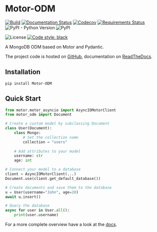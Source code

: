 # Motor-ODM
[![Build](https://github.com/Codello/Motor-ODM/workflows/Build/badge.svg)](https://github.com/Codello/Motor-ODM/actions?query=workflow%3ABuild)
[![Documentation Status](https://readthedocs.org/projects/motor-odm/badge/?version=latest)](https://motor-odm.readthedocs.io/en/latest/?badge=latest)
[![Codecov](https://img.shields.io/codecov/c/github/Codello/Motor-ODM)](https://codecov.io/gh/Codello/Motor-ODM)
[![Requirements Status](https://requires.io/github/Codello/Motor-ODM/requirements.svg?branch=master)](https://requires.io/github/Codello/Motor-ODM/requirements/?branch=master)
![PyPI - Python Version](https://img.shields.io/pypi/pyversions/Motor-ODM)
![PyPI](https://img.shields.io/pypi/v/Motor-ODM)

![License](https://img.shields.io/github/license/Codello/Motor-ODM)
[![Code style: black](https://img.shields.io/badge/code%20style-black-000000.svg)](https://github.com/psf/black)

A MongoDB ODM based on Motor and Pydantic.

The project code is hosted on [GitHub](https://github.com/Codello/Motor-ODM), documentation on [ReadTheDocs](https://motor-odm.readthedocs.io/).


## Installation

```shell script
pip install Motor-ODM
```

## Quick Start
```python
from motor.motor_asyncio import AsyncIOMotorClient
from motor_odm import Document

# Create a custom model by subclassing Document
class User(Document):
    class Mongo:
        # Set the collection name
        collection = "users"
    
    # Add attributes to your model
    username: str
    age: int

# Connect your model to a database
client = AsyncIOMotorClient(...)
Document.use(client.get_default_database())

# Create documents and save them to the database
u = User(username="John", age=20)
await u.insert()

# Query the database
async for user in User.all():
    print(user.username)
```

For a more complete overview have a look at the [docs](https://motor-odm.readthedocs.io/).
